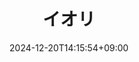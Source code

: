---
date: 2024-12-20T14:15:54+09:00
title: "イオリ"
address: 人間界
species:
 - 魔族
 - 鬼
height: 152
age: 15
---